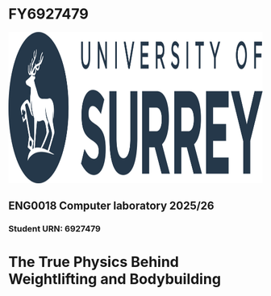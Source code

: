 # FY6927479
<!DOCTYPE html>
<html>
  <head>
    <img src= "WebBanner2023.png" alt ="banner" width = "900" height = "300" />
    <h2> <b>ENG0018 Computer laboratory 2025/26 </b> </h2>
    <h3> Student URN: 6927479 </h3>
  </head>
  <h1>The True Physics Behind Weightlifting and Bodybuilding</h1> 






















</html>
